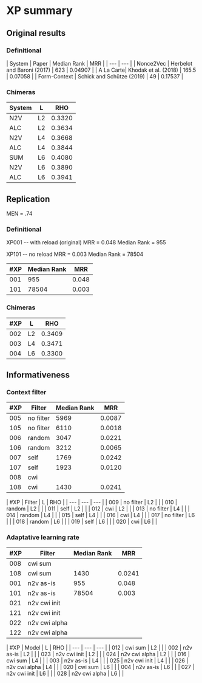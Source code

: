 # XP summary

## Original results

### Definitional

| System | Paper | Median Rank | MRR |
| --- | --- |
| Nonce2Vec | Herbelot and Baroni (2017) | 623 | 0.04907 |
| A La Carte| Khodak et al. (2018) | 165.5 | 0.07058 |
| Form-Context | Schick and Schütze (2019) | 49 | 0.17537 |

### Chimeras
| System | L | RHO |
| --- | --- | --- |
| N2V | L2 | 0.3320 |
| ALC | L2 | 0.3634 |
| N2V | L4 | 0.3668 |
| ALC | L4 | 0.3844 |
| SUM | L6 | 0.4080 |
| N2V | L6 | 0.3890 |
| ALC | L6 | 0.3941 |

## Replication

MEN = .74

### Definitional

XP001 -- with reload (original)
MRR = 0.048
Median Rank = 955

XP101 -- no reload
MRR = 0.003
Median Rank = 78504

| #XP | Median Rank | MRR |
| --- | --- | --- |
| 001 | 955 | 0.048 |
| 101 | 78504 | 0.003 |

### Chimeras

| #XP | L | RHO |
| --- | --- | --- |
| 002 | L2 | 0.3409 |
| 003 | L4 | 0.3471 |
| 004 | L6 | 0.3300 |

## Informativeness

### Context filter

| #XP | Filter | Median Rank | MRR |
| --- | --- | --- | --- |
| 005 | no filter | 5969 | 0.0087 |
| 105 | no filter | 6110 | 0.0018 |
| 006 | random | 3047 | 0.0221 |
| 106 | random | 3212 | 0.0065 |
| 007 | self | 1769 | 0.0242 |
| 107 | self | 1923 | 0.0120 |
| 008 | cwi |  |  |
| 108 | cwi | 1430 | 0.0241 |

| #XP | Filter | L | RHO |
| --- | --- | --- |
| 009 | no filter | L2 |  |
| 010 | random | L2 |  |
| 011 | self | L2 |  |
| 012 | cwi | L2 |  |
| 013 | no filter | L4 |  |
| 014 | random | L4 |  |
| 015 | self | L4 |  |
| 016 | cwi | L4 |  |
| 017 | no filter | L6 |  |
| 018 | random | L6 |  |
| 019 | self | L6 |  |
| 020 | cwi | L6 |  |

### Adaptative learning rate

| #XP | Filter | Median Rank | MRR |
| --- | --- | --- | --- |
| 008 | cwi sum |  | |
| 108 | cwi sum | 1430 | 0.0241 |
| 001 | n2v as-is | 955 | 0.048 |
| 101 | n2v as-is | 78504 | 0.003 |
| 021 | n2v cwi init |  | |
| 121 | n2v cwi init |  | |
| 022 | n2v cwi alpha |  | |
| 122 | n2v cwi alpha |  | |

| #XP | Model | L | RHO |
| --- | --- | --- |
| 012 | cwi sum | L2 |  |
| 002 | n2v as-is | L2 |  |
| 023 | n2v cwi init | L2 |  |
| 024 | n2v cwi alpha | L2 |  |
| 016 | cwi sum | L4 |  |
| 003 | n2v as-is | L4 |  |
| 025 | n2v cwi init | L4 |  |
| 026 | n2v cwi alpha | L4 |  |
| 020 | cwi sum | L6 |  |
| 004 | n2v as-is | L6 |  |
| 027 | n2v cwi init | L6 |  |
| 028 | n2v cwi alpha | L6 |  |
